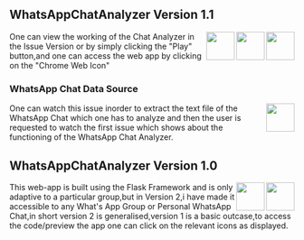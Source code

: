## WhatsAppChatAnalyzer Version 1.1


[<img align = right height = 50 width = 50 src = "https://edent.github.io/SuperTinyIcons/images/svg/github.svg">](https://github.com/mv1249/WhatsAppChatAnalyzer)

[<img align = right height = 50 width = 50 src = "https://www.vhv.rs/dpng/d/451-4511009_cool-chrome-transparent-custom-google-chrome-logo-hd.png">](https://analyzertoolforwhatsapp.herokuapp.com/)

[<img align = right height = 50 width = 50 src = https://cdn4.iconfinder.com/data/icons/social-media-and-logos-11/32/Logo_Youtube-512.png>](https://github.com/mv1249/WhatsAppChatAnalyzer/issues/1)
One can view the working of the Chat Analyzer in the Issue Version or by simply clicking the "Play" button,and one can access the web app by clicking on the "Chrome Web Icon"

### WhatsApp Chat Data Source

[<img align = right height = 50 width = 50 src = https://cdn4.iconfinder.com/data/icons/social-media-and-logos-11/32/Logo_Youtube-512.png>](https://github.com/mv1249/WhatsAppChatAnalyzer/issues/1)

One can watch this issue inorder to extract the text file of the WhatsApp Chat which one has to analyze and then the user is requested to watch the first issue which shows 
about the functioning of the WhatsApp Chat Analyzer.

## WhatsAppChatAnalyzer Version 1.0

[<img align = right height = 50 width = 50 src = "https://edent.github.io/SuperTinyIcons/images/svg/github.svg">](https://github.com/mv1249/WhatsappTextAnalysis)

[<img align = right height = 50 width = 50 src = "https://www.vhv.rs/dpng/d/451-4511009_cool-chrome-transparent-custom-google-chrome-logo-hd.png">](https://chatanalyzer.herokuapp.com/)

This web-app is built using the Flask Framework and is only adaptive to a particular group,but in Version 2,i have made it accessible to any What's App Group or Personal WhatsApp Chat,in short version 2 is generalised,version 1 is a basic outcase,to access the code/preview the app one can click on the relevant icons as displayed.

